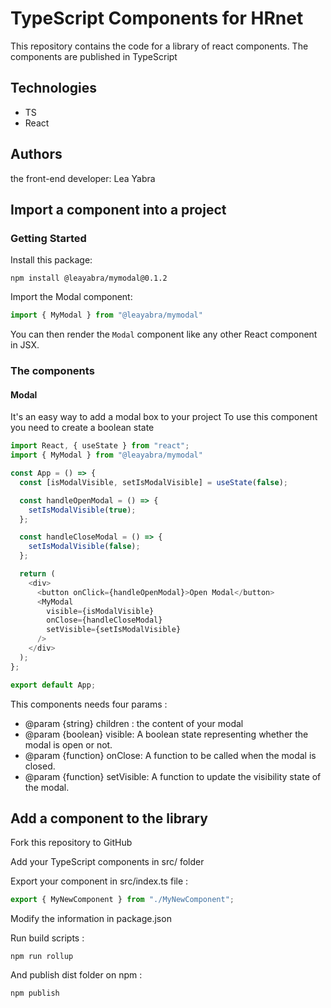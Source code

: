 # TypeScript Components for HRnet

This repository contains the code for a library of react components. The components are published in TypeScript

## Technologies

- TS
- React

## Authors

the front-end developer: Lea Yabra

## Import a component into a project

### Getting Started

Install this package:

```shell
npm install @leayabra/mymodal@0.1.2
```

Import the Modal component:

```js
import { MyModal } from "@leayabra/mymodal"
```

You can then render the `Modal` component like any other React component in JSX.

### The components

#### Modal

It's an easy way to add a modal box to your project
To use this component you need to create a boolean state

```js
import React, { useState } from "react";
import { MyModal } from "@leayabra/mymodal"

const App = () => {
  const [isModalVisible, setIsModalVisible] = useState(false);

  const handleOpenModal = () => {
    setIsModalVisible(true);
  };

  const handleCloseModal = () => {
    setIsModalVisible(false);
  };

  return (
    <div>
      <button onClick={handleOpenModal}>Open Modal</button>
      <MyModal
        visible={isModalVisible}
        onClose={handleCloseModal}
        setVisible={setIsModalVisible}
      />
    </div>
  );
};

export default App;

```

This components needs four params :

- @param {string} children : the content of your modal
- @param {boolean} visible: A boolean state representing whether the modal is open or not.
- @param {function} onClose: A function to be called when the modal is closed.
- @param {function} setVisible: A function to update the visibility state of the modal.

## Add a component to the library

Fork this repository to GitHub

Add your TypeScript components in src/ folder

Export your component in src/index.ts file :

```ts
export { MyNewComponent } from "./MyNewComponent";
```

Modify the information in package.json

Run build scripts :

```shell
npm run rollup
```

And publish dist folder on npm :

```shell
npm publish 
```